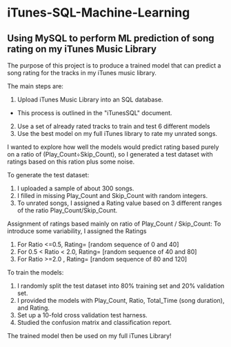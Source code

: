 # iTunes-SQL-Machine-Learning
## Using MySQL to perform ML prediction of song rating on my iTunes Music Library

The purpose of this project is to produce a trained model that can predict a song rating for the tracks in my iTunes music library. 

The main steps are: 
1. Upload iTunes Music Library into an SQL database.
  * This process is outlined in the "iTunesSQL" document.
2. Use a set of already rated tracks to train and test 6 different models
3. Use the best model on my full iTunes library to rate my unrated songs.

I wanted to explore how well the models would predict rating based purely on a ratio of (Play_Count÷Skip_Count), so I generated a test dataset with ratings based on this ration plus some noise.

To generate the test dataset:
1. I uploaded a sample of about 300 songs.
2. I filled in missing Play_Count and Skip_Count with random integers.
3. To unrated songs, I assigned a Rating value based on 3 different ranges of the ratio Play_Count/Skip_Count.

Assignment of ratings based mainly on ratio of Play_Count / Skip_Count:
  To introduce some variability, I assigned the Ratings
   1. For Ratio <=0.5, Rating= [random sequence of 0 and 40]
   2. For 0.5 < Ratio < 2.0, Rating= [random sequence of 40 and 80]
   3. For Ratio >=2.0 , Rating= [random sequence of 80 and 120]
    
To train the models: 
1. I randomly split the test dataset into 80% training set and 20% validation set.
2. I provided the models with Play_Count, Ratio, Total_Time (song duration), and Rating.
3. Set up a 10-fold cross validation test harness.
4. Studied the confusion matrix and classification report. 

The trained model then be used on my full iTunes Library!
